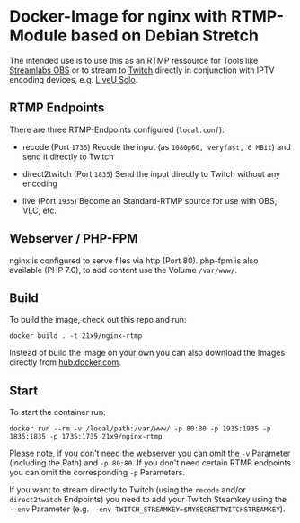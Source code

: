 # Docker-Image for nginx with RTMP-Module based on Debian Stretch

The intended use is to use this as an RTMP ressource for Tools like [Streamlabs OBS](https://streamlabs.com/streamlabs-obs) or to stream to [Twitch](https://www.twitch.tv) directly in conjunction with IPTV encoding devices, e.g. [LiveU Solo](https://gosolo.tv/).

## RTMP Endpoints

There are three RTMP-Endpoints configured (`local.conf`):

  * recode (Port `1735`)
    Recode the input (as `1080p60, veryfast, 6 MBit`) and send it directly to Twitch

  * direct2twitch (Port `1835`)
    Send the input directly to Twitch without any encoding

  * live (Port `1935`)
    Become an Standard-RTMP source for use with OBS, VLC, etc.

## Webserver / PHP-FPM

nginx is configured to serve files via http (Port 80). php-fpm is also available (PHP 7.0), to add content use the Volume `/var/www/`.

## Build

To build the image, check out this repo and run:

  ```docker build . -t 21x9/nginx-rtmp```

Instead of build the image on your own you can also download the Images directly from [hub.docker.com](https://hub.docker.com/r/21x9/nginx-rtmp).

## Start

To start the container run:

  ```docker run --rm -v /local/path:/var/www/ -p 80:80 -p 1935:1935 -p 1835:1835 -p 1735:1735 21x9/nginx-rtmp```

Please note, if you don't need the webserver you can omit the `-v` Parameter (including the Path) and `-p 80:80`. If you don't need certain RTMP endpoints you can omit the corresponding `-p` Parameters.

If you want to stream directly to Twitch (using the `recode` and/or `direct2twitch` Endpoints) you need to add your Twitch Steamkey using the `--env` Parameter (e.g. `--env TWITCH_STREAMKEY=$MYSECRETTWITCHSTREAMKEY`).
